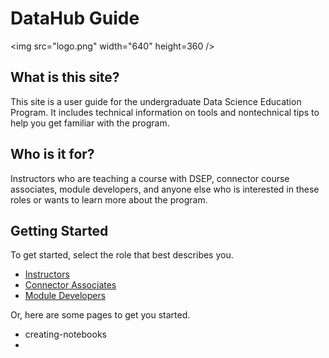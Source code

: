 # DataHub Guide

&lt;img src="logo.png" width="640" height=360 /&gt;

## What is this site?

This site is a user guide for the undergraduate Data Science Education Program. It includes technical information on tools and nontechnical tips to help you get familiar with the program.

## Who is it for?

Instructors who are teaching a course with DSEP, connector course associates, module developers, and anyone else who is interested in these roles or wants to learn more about the program.

## Getting Started

To get started, select the role that best describes you.

* [Instructors](http://127.0.0.1:8000/pages/instructor.html)
* [Connector Associates](http://127.0.0.1:8000/pages/connector-associate.html)
* [Module Developers](http://127.0.0.1:8000/pages/module-developer.html)

Or, here are some pages to get you started.

* creating-notebooks
* 



